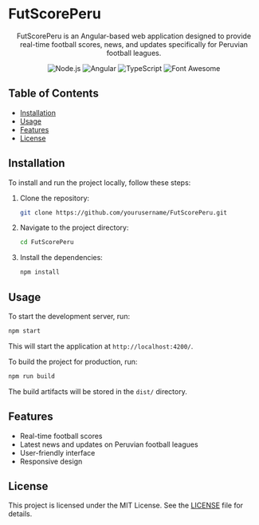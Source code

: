 # FutScorePeru

<p align="center">
  FutScorePeru is an Angular-based web application designed to provide real-time football scores, news, and updates specifically for Peruvian football leagues.
</p>

<p align="center">
  <a style="text-decoration:none" href="https://nodejs.org/" target="_blank">
      <img src="https://img.shields.io/badge/Node.js-18.19+-52B255?logo=node.js" alt="Node.js">
  </a>
  <a style="text-decoration:none" href="https://angular.io/" target="_blank">
      <img src="https://img.shields.io/badge/Angular-19-F50C52?logo=angular" alt="Angular">
  </a>
  <a style="text-decoration:none" href="https://www.typescriptlang.org/" target="_blank">
      <img src="https://img.shields.io/badge/TypeScript-5.x-087ECE?logo=typescript" alt="TypeScript">
  </a>
  <a style="text-decoration:none" href="https://fontawesome.com/" target="_blank">
      <img src="https://img.shields.io/badge/Font%20Awesome-6.7.2-blue?logo=fontawesome" alt="Font Awesome">
  </a>
</p>

## Table of Contents

- [Installation](#installation)
- [Usage](#usage)
- [Features](#features)
- [License](#license)

## Installation

To install and run the project locally, follow these steps:

1. Clone the repository:
   ```sh
   git clone https://github.com/yourusername/FutScorePeru.git
   ```
2. Navigate to the project directory:
   ```sh
   cd FutScorePeru
   ```
3. Install the dependencies:
   ```sh
   npm install
   ```

## Usage

To start the development server, run:

```sh
npm start
```

This will start the application at `http://localhost:4200/`.

To build the project for production, run:

```sh
npm run build
```

The build artifacts will be stored in the `dist/` directory.

## Features

- Real-time football scores
- Latest news and updates on Peruvian football leagues
- User-friendly interface
- Responsive design

## License

This project is licensed under the MIT License. See the [LICENSE](LICENSE) file for details.
